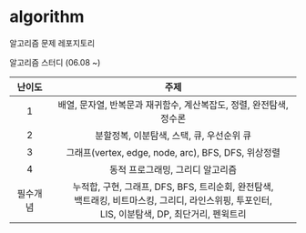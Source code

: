 # algorithm
알고리즘 문제 레포지토리

알고리즘 스터디 (06.08 ~)

|난이도|주제|
|:--:|:--:|
|1|	배열, 문자열, 반복문과 재귀함수, 계산복잡도, 정렬, 완전탐색, 정수론|
|2|	분할정복, 이분탐색, 스택, 큐, 우선순위 큐|
|3|	그래프(vertex, edge, node, arc), BFS, DFS, 위상정렬|
|4|	동적 프로그래밍, 그리디 알고리즘|
|필수개념|	누적합, 구현, 그래프, DFS, BFS, 트리순회, 완전탐색,</br>백트래킹, 비트마스킹, 그리디, 라인스위핑, 투포인터,</br> LIS, 이분탐색, DP, 최단거리, 펜윅트리|
